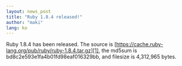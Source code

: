 ```yaml
---
layout: news_post
title: "Ruby 1.8.4 released!"
author: "maki"
lang: ko
---
```


Ruby 1.8.4 has been released. The source is
[https://cache.ruby-lang.org/pub/ruby/ruby-1.8.4.tar.gz][1], the md5sum is
bd8c2e593e1fa4b01fd98eaf016329bb, and filesize is 4,312,965 bytes.



[1]: https://cache.ruby-lang.org/pub/ruby/ruby-1.8.4.tar.gz
